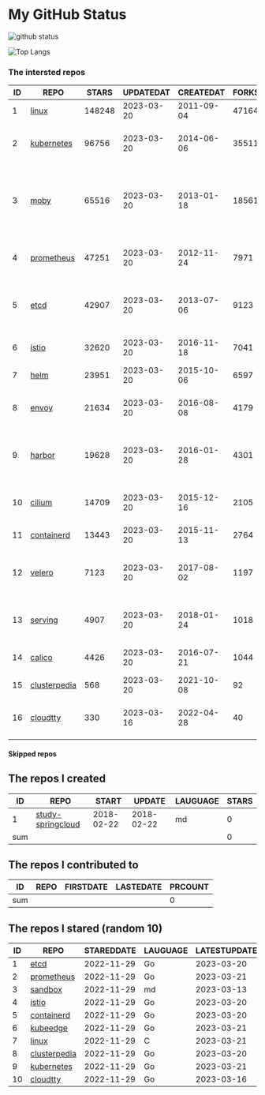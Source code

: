 # My GitHub Status

<img src="https://github-readme-stats-1.yihong0618.vercel.app/api?username=daoqingniu&show_icons=true&&&hide_title=true&count_private=true" alt="github status" />

![Top Langs](https://github-readme-stats-1.yihong0618.vercel.app/api/top-langs/?username=daoqingniu&layout=compact)

<!--START_SECTION:github_repos-->
### The intersted repos
| ID |                              REPO                               | STARS  | UPDATEDAT  | CREATEDAT  | FORKSCOUNT |                                              DESCRIPTIONS                                              |
|----|-----------------------------------------------------------------|--------|------------|------------|------------|--------------------------------------------------------------------------------------------------------|
|  1 | [linux](https://github.com/torvalds/linux)                      | 148248 | 2023-03-20 | 2011-09-04 |      47164 | Linux kernel source tree                                                                               |
|  2 | [kubernetes](https://github.com/kubernetes/kubernetes)          |  96756 | 2023-03-20 | 2014-06-06 |      35511 | Production-Grade Container Scheduling and Management                                                   |
|  3 | [moby](https://github.com/moby/moby)                            |  65516 | 2023-03-20 | 2013-01-18 |      18561 | Moby Project - a collaborative project for the container ecosystem to assemble container-based systems |
|  4 | [prometheus](https://github.com/prometheus/prometheus)          |  47251 | 2023-03-20 | 2012-11-24 |       7971 | The Prometheus monitoring system and time series database.                                             |
|  5 | [etcd](https://github.com/etcd-io/etcd)                         |  42907 | 2023-03-20 | 2013-07-06 |       9123 | Distributed reliable key-value store for the most critical data of a distributed system                |
|  6 | [istio](https://github.com/istio/istio)                         |  32620 | 2023-03-20 | 2016-11-18 |       7041 | Connect, secure, control, and observe services.                                                        |
|  7 | [helm](https://github.com/helm/helm)                            |  23951 | 2023-03-20 | 2015-10-06 |       6597 | The Kubernetes Package Manager                                                                         |
|  8 | [envoy](https://github.com/envoyproxy/envoy)                    |  21634 | 2023-03-20 | 2016-08-08 |       4179 | Cloud-native high-performance edge/middle/service proxy                                                |
|  9 | [harbor](https://github.com/goharbor/harbor)                    |  19628 | 2023-03-20 | 2016-01-28 |       4301 | An open source trusted cloud native registry project that stores, signs, and scans content.            |
| 10 | [cilium](https://github.com/cilium/cilium)                      |  14709 | 2023-03-20 | 2015-12-16 |       2105 | eBPF-based Networking, Security, and Observability                                                     |
| 11 | [containerd](https://github.com/containerd/containerd)          |  13443 | 2023-03-20 | 2015-11-13 |       2764 | An open and reliable container runtime                                                                 |
| 12 | [velero](https://github.com/vmware-tanzu/velero)                |   7123 | 2023-03-20 | 2017-08-02 |       1197 | Backup and migrate Kubernetes applications and their persistent volumes                                |
| 13 | [serving](https://github.com/knative/serving)                   |   4907 | 2023-03-20 | 2018-01-24 |       1018 | Kubernetes-based, scale-to-zero, request-driven compute                                                |
| 14 | [calico](https://github.com/projectcalico/calico)               |   4426 | 2023-03-20 | 2016-07-21 |       1044 | Cloud native networking and network security                                                           |
| 15 | [clusterpedia](https://github.com/clusterpedia-io/clusterpedia) |    568 | 2023-03-20 | 2021-10-08 |         92 | The Encyclopedia of Kubernetes clusters                                                                |
| 16 | [cloudtty](https://github.com/cloudtty/cloudtty)                |    330 | 2023-03-16 | 2022-04-28 |         40 | A Friendly Kubernetes CloudShell (Web Terminal) !                                                      |



#### Skipped repos
<!--END_SECTION:github_repos-->

<!--START_SECTION:my_github-->
## The repos I created
| ID  |                                 REPO                                 |   START    |   UPDATE   | LAUGUAGE | STARS |
|-----|----------------------------------------------------------------------|------------|------------|----------|-------|
|   1 | [study-springcloud](https://github.com/daoqingniu/study-springcloud) | 2018-02-22 | 2018-02-22 | md       |     0 |
| sum |                                                                      |            |            |          |     0 |

## The repos I contributed to
| ID  | REPO | FIRSTDATE | LASTEDATE | PRCOUNT |
|-----|------|-----------|-----------|---------|
| sum |      |           |           |       0 |

## The repos I stared (random 10)
| ID |                              REPO                               | STAREDDATE | LAUGUAGE | LATESTUPDATE |
|----|-----------------------------------------------------------------|------------|----------|--------------|
|  1 | [etcd](https://github.com/etcd-io/etcd)                         | 2022-11-29 | Go       | 2023-03-20   |
|  2 | [prometheus](https://github.com/prometheus/prometheus)          | 2022-11-29 | Go       | 2023-03-21   |
|  3 | [sandbox](https://github.com/cncf/sandbox)                      | 2022-11-29 | md       | 2023-03-13   |
|  4 | [istio](https://github.com/istio/istio)                         | 2022-11-29 | Go       | 2023-03-20   |
|  5 | [containerd](https://github.com/containerd/containerd)          | 2022-11-29 | Go       | 2023-03-20   |
|  6 | [kubeedge](https://github.com/kubeedge/kubeedge)                | 2022-11-29 | Go       | 2023-03-21   |
|  7 | [linux](https://github.com/torvalds/linux)                      | 2022-11-29 | C        | 2023-03-21   |
|  8 | [clusterpedia](https://github.com/clusterpedia-io/clusterpedia) | 2022-11-29 | Go       | 2023-03-20   |
|  9 | [kubernetes](https://github.com/kubernetes/kubernetes)          | 2022-11-29 | Go       | 2023-03-21   |
| 10 | [cloudtty](https://github.com/cloudtty/cloudtty)                | 2022-11-29 | Go       | 2023-03-16   |

<!--END_SECTION:my_github-->
